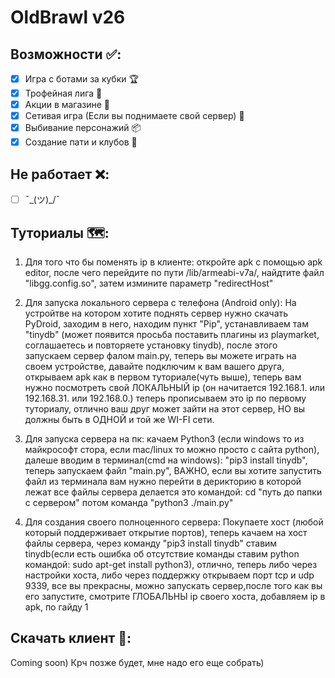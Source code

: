 # OldBrawl v26

## Возможности ✅:
- [x] Игра с ботами за кубки 🏆
- [x] Трофейная лига 💎
- [x] Акции в магазине 🎁
- [x] Сетивая игра (Если вы поднимаете свой сервер) 👥
- [x] Выбивание персонажий 📦
- [x] Создание пати и клубов 👑

## Не работает ❌:
- [ ] ¯\_(ツ)_/¯

## Туториалы 🗺️:
1. Для того что бы поменять ip в клиенте: откройте apk с помощью apk editor, после чего перейдите по пути /lib/armeabi-v7a/, найдтите файл "libgg.config.so", затем измините параметр "redirectHost"

2. Для запуска локального сервера с телефона (Android only): На устройтве на котором хотите поднять сервер нужно скачать PyDroid, заходим в него, находим пункт "Pip", устанавливаем там "tinydb" (может появится просьба поставить плагины из playmarket, соглашаетесь и повторяете установку tinydb), после этого запускаем сервер фалом main.py, теперь вы можете играть на своем устройстве, давайте подключим к вам вашего друга, открываем apk как в первом туториале(чуть выше), теперь вам нужно посмотреть свой ЛОКАЛЬНЫЙ ip (он начитается 192.168.1. или 192.168.31. или 192.168.0.) теперь прописываем это ip по первому туториалу, отлично ваш друг может зайти на этот сервер, НО вы должны быть в ОДНОЙ и той же WI-FI сети.

3. Для запуска сервера на пк: качаем Python3 (если windows то из майкрософт стора, если mac/linux то можно просто с сайта python), далеше вводим в терминал(cmd на windows): "pip3 install tinydb", теперь запускаем файл "main.py", ВАЖНО, если вы хотите запустить файл из терминала вам нужно перейти в дерикторию в которой лежат все файлы сервера делается это командой: cd "путь до папки с сервером" потом команда "python3 ./main.py"

4. Для создания своего полноценного сервера: Покупаете хост (любой который поддерживает открытие портов), теперь качаем на хост файлы сервера, через команду "pip3 install tinydb" ставим tinydb(если есть ошибка об отсутствие команды ставим python командой: sudo apt-get install python3), отлично, теперь либо через настройки хоста, либо через поддержку открываем порт tcp и udp 9339, все вы прекрасны, можно запускать сервер,после того как вы его запустите, смотрите ГЛОБАЛЬНЫ ip своего хоста, добавляем ip в apk, по гайду 1
   
## Скачать клиент 📱:

Coming soon) Крч позже будет, мне надо его еще собрать)
